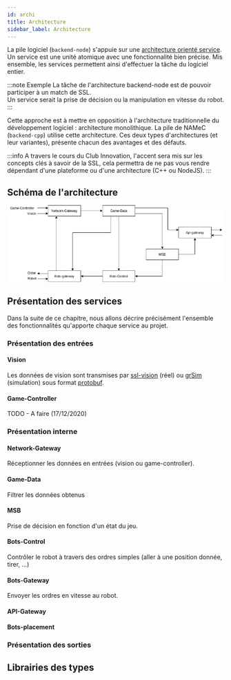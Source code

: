 ```yaml
---
id: archi
title: Architecture
sidebar_label: Architecture
---
```


La pile logiciel (`backend-node`) s'appuie sur une [architecture orienté service](https://www.redhat.com/fr/topics/cloud-native-apps/what-is-service-oriented-architecture).  
Un service est une unité atomique avec une fonctionnalité bien précise. Mis ensemble, les services permettent ainsi d'effectuer la tâche du logiciel entier. 

:::note Exemple
La tâche de l'architecture backend-node est de pouvoir participer à un match de SSL.    
Un service serait la prise de décision ou la manipulation en vitesse du robot.
:::

Cette approche est à mettre en opposition à l'architecture traditionnelle du développement logiciel : architecture monolithique. La pile de NAMeC (`backend-cpp`) utilise cette architecture.
Ces deux types d'architectures (et leur variantes), présente chacun des avantages et des défauts.

:::info
A travers le cours du Club Innovation, l'accent sera mis sur les concepts clés à savoir de la SSL, cela permettra de ne pas vous rendre dépendant d'une plateforme ou d'une architecture (C++ ou NodeJS).
:::

## Schéma de l'architecture

![schéma - architecture](/img/ssl/ssl-package.png)

<!-- TODO : Le schéma est à mettre à jour ! (bots-placement à ajouter) -->

## Présentation des services

Dans la suite de ce chapitre, nous allons décrire précisément l'ensemble des fonctionnalités qu'apporte chaque service au projet.

### Présentation des entrées

#### Vision

Les données de vision sont transmises par [ssl-vision](https://github.com/RoboCup-SSL/ssl-vision) (réel) ou [grSim](https://gitlab.namec.fr/ssl/software/external/grSim) (simulation) sous format [protobuf](https://gitlab.namec.fr/ssl/software/external/grSim/-/tree/master/src/proto).  

#### Game-Controller

TODO - A faire (17/12/2020)

### Présentation interne

#### Network-Gateway

Réceptionner les données en entrées (vision ou game-controller).

#### Game-Data

Filtrer les données obtenus

#### MSB

Prise de décision en fonction d'un état du jeu.

#### Bots-Control

Contrôler le robot à travers des ordres simples (aller à une position donnée, tirer, ...)

#### Bots-Gateway

Envoyer les ordres en vitesse au robot.

#### API-Gateway

#### Bots-placement

### Présentation des sorties

## Librairies des types


